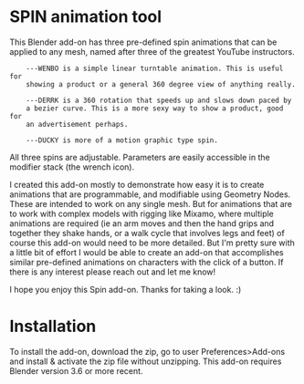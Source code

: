 # SPIN animation tool

This Blender add-on has three pre-defined spin animations that can be
applied to any mesh, named after three of the greatest YouTube instructors.

        ---WENBO is a simple linear turntable animation. This is useful for
        showing a product or a general 360 degree view of anything really.

        ---DERRK is a 360 rotation that speeds up and slows down paced by
        a bezier curve. This is a more sexy way to show a product, good for
        an advertisement perhaps.

        ---DUCKY is more of a motion graphic type spin.

All three spins are adjustable. Parameters are easily accessible in the modifier
stack (the wrench icon).

I created this add-on mostly to demonstrate how easy it is to create animations
that are programmable, and modifiable using Geometry Nodes. These are intended to work
on any single mesh. But for animations that are to work with complex models with
rigging like Mixamo, where multiple animations are required (ie an arm moves and then the hand
grips and together they shake hands, or a walk cycle that involves legs and feet) of course this add-on would need to be more detailed. But I'm pretty sure with a little bit of effort I would be able to create an add-on that accomplishes similar pre-defined animations on characters with the click of a button. If there is any interest please reach out and let me know!

I hope you enjoy this Spin add-on. Thanks for taking a look. :)


# Installation
To install the add-on, download the zip, go to user Preferences>Add-ons and install & activate the zip file without unzipping. This add-on requires Blender version 3.6 or more recent.